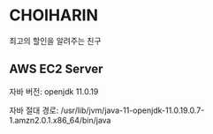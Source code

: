 # CHOIHARIN
최고의 할인을 알려주는 친구

## AWS EC2 Server
자바 버전: openjdk 11.0.19  


자바 절대 경로: /usr/lib/jvm/java-11-openjdk-11.0.19.0.7-1.amzn2.0.1.x86_64/bin/java
